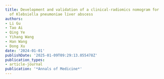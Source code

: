 ```yaml
---
title: Development and validation of a clinical-radiomics nomogram for the early prediction
  of Klebsiella pneumoniae liver abscess
authors:
- Li Gu
- Tao Ai
- Qing Ye
- Yihang Wang
- Han Wang
- Dong Xu
date: '2024-01-01'
publishDate: '2025-01-09T09:29:13.055478Z'
publication_types:
- article-journal
publication: '*Annals of Medicine*'
---
```

